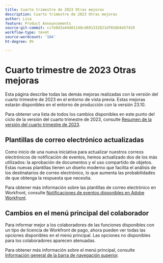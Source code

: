 ```yaml
---
title: Cuarto trimestre de 2023 Otras mejoras
description: Cuarto trimestre de 2023 Otras mejoras
author: Lisa
feature: Product Announcements
source-git-commit: cc7e0d3a44d81149cd691332821df016b9e57419
workflow-type: tm+mt
source-wordcount: '184'
ht-degree: 0%

---
```


# Cuarto trimestre de 2023 Otras mejoras

Esta página describe todas las demás mejoras realizadas con la versión del cuarto trimestre de 2023 en el entorno de vista previa. Estas mejoras estarán disponibles en el entorno de producción con la versión 23.10.

Para obtener una lista de todos los cambios disponibles en este punto del ciclo de la versión del cuarto trimestre de 2023, consulte [Resumen de la versión del cuarto trimestre de 2023](/help/quicksilver/product-announcements/product-releases/23-q4-release-activity/23-q4-release-overview.md).

## Plantillas de correo electrónico actualizadas

Como inicio de una nueva iniciativa para actualizar nuestros correos electrónicos de notificación de eventos, hemos actualizado dos de los más utilizados: la aprobación de documentos y el uso compartido de objetos. Estas nuevas plantillas tienen un diseño moderno que facilita el análisis de los destinatarios de correo electrónico, lo que aumenta las probabilidades de que obtenga la respuesta que necesita.

Para obtener más información sobre las plantillas de correo electrónico en Workfront, consulte [Notificaciones de eventos disponibles en Adobe Workfront](/help/quicksilver/administration-and-setup/manage-workfront/emails/event-notifications-available-in-wf.md).

## Cambios en el menú principal del colaborador

Para informar mejor a los colaboradores de las funciones disponibles con un tipo de licencia de Workfront de pago, ahora pueden ver todas las opciones disponibles en el menú principal. Las opciones no disponibles para los colaboradores aparecen atenuadas.

Para obtener más información sobre el menú principal, consulte [Información general de la barra de navegación superior](/help/quicksilver/workfront-basics/the-new-workfront-experience/global-navigation-overview.md).

